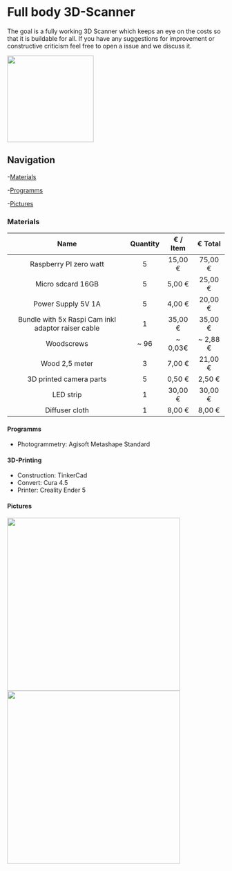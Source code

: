 # Full body 3D-Scanner

The goal is a fully working 3D Scanner which keeps an eye on the costs so that it is buildable for all.
If you have any suggestions for improvement or constructive criticism feel free to open a issue and we discuss it.

<img src="/pictures/scanner_01_edited.png" width="200">

## Navigation

-[Materials](#usedMaterials)

-[Programms](#usedProgramms)

-[Pictures](#pictures)

<a name="usedMaterials"></a>
### Materials
|Name                  |Quantity  |€ / Item  | € Total|
|:--------------------:|:--------:|:--------:|:--------:|
|Raspberry PI zero watt| 5        | 15,00 €  | 75,00 €  |
|Micro sdcard 16GB     | 5        | 5,00 €   | 25,00 €  |
|Power Supply 5V 1A    | 5        | 4,00 €   | 20,00 €  |
|Bundle with 5x Raspi Cam inkl adaptor raiser cable| 1        | 35,00 €  | 35,00 €  |
|Woodscrews            | ~ 96     | ~ 0,03€  | ~ 2,88 € |
|Wood 2,5 meter        | 3        |  7,00 €  | 21,00 €  |
|3D printed camera parts| 5       |  0,50 €  |  2,50 €  |
|LED strip             | 1        | 30,00 €  | 30,00 €  |
|Diffuser cloth        | 1        |  8,00 €  |  8,00 €  |
<a name="usedProgramms"></a>

#### Programms
- Photogrammetry: Agisoft Metashape Standard

#### 3D-Printing
- Construction: TinkerCad
- Convert: Cura 4.5
- Printer: Creality Ender 5

<a name="pictures"></a>
#### Pictures
<img src="/pictures/scanner_02.jpg" width="400">
<img src="/pictures/scanner_03.jpg" width="400">
